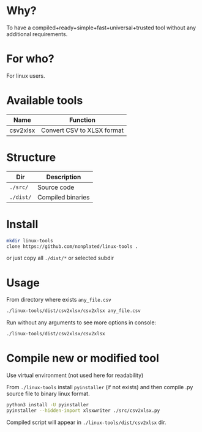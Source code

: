 
# Why?
To have a compiled+ready+simple+fast+universal+trusted tool without any additional requirements.

# For who?
For linux users.

# Available tools
Name | Function
--- | ---
csv2xlsx | Convert CSV to XLSX format

# Structure 
Dir | Description
--- | ---
`./src/` | Source code
`./dist/` | Compiled binaries

# Install
```bash
mkdir linux-tools
clone https://github.com/nonplated/linux-tools .
```
or just copy all `./dist/*` or selected subdir

# Usage
From directory where exists `any_file.csv`
```bash
./linux-tools/dist/csv2xlsx/csv2xlsx any_file.csv
```
Run without any arguments to see more options in console: 
```bash
./linux-tools/dist/csv2xlsx/csv2xlsx
```

# Compile new or modified tool
Use virtual environment (not used here for readability)

From `./linux-tools` install `pyinstaller` (if not exists) and then compile .py source file to binary linux format.
```bash
python3 install -U pyinstaller
pyinstaller --hidden-import xlsxwriter ./src/csv2xlsx.py
```
Compiled script will appear in `./linux-tools/dist/csv2xlsx` dir.


